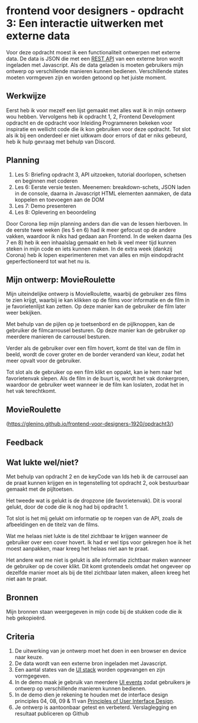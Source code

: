 # frontend voor designers - opdracht 3: Een interactie uitwerken met externe data

Voor deze opdracht moest ik een functionaliteit ontwerpen met externe data. De data is JSON die met een [REST API](https://developer.mozilla.org/en-US/docs/Glossary/REST) van een externe bron wordt ingeladen met Javascript.  Als de data geladen is moeten gebruikers mijn ontwerp op verschillende manieren kunnen bedienen. Verschillende states moeten vormgeven zijn en worden getoond op het juiste moment.


## Werkwijze
Eerst heb ik voor mezelf een lijst gemaakt met alles wat ik in mijn ontwerp wou hebben. Vervolgens heb ik opdracht 1, 2, Frontend Development opdracht en de opdracht voor Inleiding Programneren bekeken voor inspiratie en wellicht code die ik kon gebruiken voor deze opdracht. Tot slot als ik bij een onderdeel er niet uitkwam door errors of dat er niks gebeurd, heb ik hulp gevraag met behulp van Discord.


## Planning
1. Les 5: Briefing opdracht 3, API uitzoeken, tutorial doorlopen, schetsen en beginnen met coderen
2. Les 6: Eerste versie testen. Meenemen: breakdown-schets, JSON laden in de console, daarna in Javascript HTML elementen aanmaken, de data koppelen en toevoegen aan de DOM
3. Les 7: Demo presenteren
4. Les 8: Oplevering en beoordeling

Door Corona liep mijn planning anders dan die van de lessen hierboven. In de eerste twee weken (les 5 en 6) had ik meer gefocust op de andere vakken, waardoor ik niks had gedaan aan Frontend. In de weken daarna (les 7 en 8) heb ik een inhaalslag gemaakt en heb ik veel meer tijd kunnen steken in mijn code en iets kunnen maken. In de extra week (dankzij Corona) heb ik lopen experimenteren met van alles en mijn eindopdracht geperfectioneerd tot wat het nu is.

## Mijn ontwerp: MovieRoulette
Mijn uiteindelijke ontwerp is MovieRoulette, waarbij de gebruiker zes films te zien krijgt, waarbij ie kan klikken op de films voor informatie en de film in je favorietenlijst kan zetten. Op deze manier kan de gebruiker de film later weer bekijken.

Met behulp van de pijlen op je toetsenbord en de pijlknoppen, kan de gebruiker de filmcarrousel besturen. Op deze manier kan de gebruiker op meerdere manieren de carrousel besturen.

Verder als de gebruiker over een film hovert, komt de titel van de film in beeld, wordt de cover groter en de border veranderd van kleur, zodat het meer opvalt voor de gebruiker.

Tot slot als de gebruiker op een film klikt en oppakt, kan ie hem naar het favorietenvak slepen. Als de film in de buurt is, wordt het vak donkergroen, waardoor de gebruiker weet wanneer ie de film kan loslaten, zodat het in het vak terechtkomt.

## MovieRoulette
(https://glenino.github.io/frontend-voor-designers-1920/opdracht3/)

## Feedback

## Wat lukte wel/niet?
Met behulp van opdracht 2 en de keyCode van Ids heb ik de carrousel aan de praat kunnen krijgen en in tegenstelling tot opdracht 2, ook bestuurbaar gemaakt met de pijltoetsen.

Het tweede wat is gelukt is de dropzone (de favorietenvak). Dit is vooral gelukt, door de code die ik nog had bij opdracht 1.

Tot slot is het mij gelukt om informatie op te roepen van de API, zoals de afbeeldingen en de titelz van de films.

Wat me helaas niet lukte is de titel zichtbaar te krijgen wanneer de gebruiker over een cover hovert. Ik had er wel tips voor gekregen hoe ik het moest aanpakken, maar kreeg het helaas niet aan te praat.

Het andere wat me niet is gelukt is alle informatie zichtbaar maken wanneer de gebruiker op de cover klikt. Dit komt grotendeels omdat het ongeveer op dezelfde manier moet als bij de titel zichtbaar laten maken, alleen kreeg het niet aan te praat.

## Bronnen
Mijn bronnen staan weergegeven in mijn code bij de stukken code die ik heb gekopieërd.

## Criteria
1. De uitwerking van je ontwerp moet het doen in een browser en device naar keuze.
2. De data wordt van een externe bron ingeladen met Javascript.
3. Een aantal states van de [UI stack](https://www.scotthurff.com/posts/why-your-user-interface-is-awkward-youre-ignoring-the-ui-stack/) worden opgevangen en zijn vormgegeven.
4. In de demo maak je gebruik van meerdere [UI events](https://developer.mozilla.org/en-US/docs/Web/API/UIEvent) zodat gebruikers je ontwerp op verschillende manieren kunnen bedienen.
5. In de demo dien je rekening te houden met de interface design principles 04, 08, 09 & 11 van [Principles of User Interface Design](http://bokardo.com/principles-of-user-interface-design/).
6. Je ontwerp is aantoonbaar getest en verbeterd. Verslaglegging en resultaat publiceren op Github

